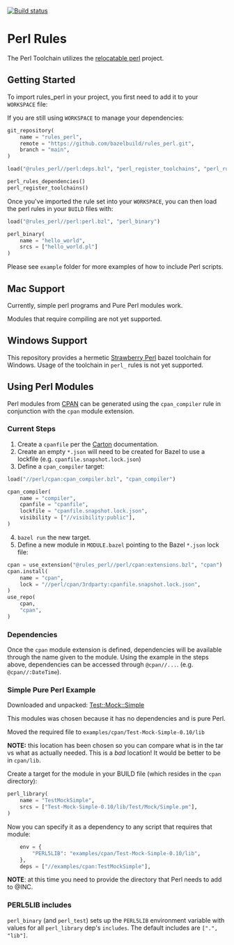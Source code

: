 [![Build status](https://badge.buildkite.com/2aaa805261d9267b26088e2763aa01f9ded00aaab18ed75c1e.svg)](https://buildkite.com/bazel/rules-perl-postsubmit)

# Perl Rules

The Perl Toolchain utilizes the [relocatable perl](https://github.com/skaji/relocatable-perl) project.

## Getting Started

To import rules_perl in your project, you first need to add it to your `WORKSPACE` file:


If you are still using `WORKSPACE` to manage your dependencies:

```python
git_repository(
    name = "rules_perl",
    remote = "https://github.com/bazelbuild/rules_perl.git",
    branch = "main",
)

load("@rules_perl//perl:deps.bzl", "perl_register_toolchains", "perl_rules_dependencies")

perl_rules_dependencies()
perl_register_toolchains()
```

Once you've imported the rule set into your `WORKSPACE`, you can then load the perl rules in your `BUILD` files with:

```python
load("@rules_perl//perl:perl.bzl", "perl_binary")

perl_binary(
    name = "hello_world",
    srcs = ["hello_world.pl"]
)
```

Please see `example` folder for more examples of how to include Perl scripts.

## Mac Support

Currently, simple perl programs and Pure Perl modules work.

Modules that require compiling are not yet supported.

## Windows Support

This repository provides a hermetic [Strawberry Perl](https://strawberryperl.com/) bazel toolchain for Windows. Usage of the toolchain in `perl_` rules is not yet supported.

## Using Perl Modules

Perl modules from [CPAN](https://www.cpan.org/) can be generated using the `cpan_compiler` rule in
conjunction with the `cpan` module extension.

### Current Steps

1. Create a `cpanfile` per the [Carton](https://metacpan.org/pod/Carton) documentation.
2. Create an empty `*.json` will need to be created for Bazel to use a lockfile (e.g. `cpanfile.snapshot.lock.json`)
3. Define a `cpan_compiler` target:

  ```python
  load("//perl/cpan:cpan_compiler.bzl", "cpan_compiler")

  cpan_compiler(
      name = "compiler",
      cpanfile = "cpanfile",
      lockfile = "cpanfile.snapshot.lock.json",
      visibility = ["//visibility:public"],
  )
  ```

4. `bazel run` the new target.
5. Define a new module in `MODULE.bazel` pointing to the Bazel `*.json` lock file:

  ```python
  cpan = use_extension("@rules_perl//perl/cpan:extensions.bzl", "cpan")
  cpan.install(
      name = "cpan",
      lock = "//perl/cpan/3rdparty:cpanfile.snapshot.lock.json",
  )
  use_repo(
      cpan,
      "cpan",
  )
  ```

### Dependencies

Once the `cpan` module extension is defined, dependencies will be available through the name given to the module.
Using the example in the steps above, dependencies can be accessed through `@cpan//...`. (e.g. `@cpan//:DateTime`).

### Simple Pure Perl Example

Downloaded and unpacked: [Test::Mock::Simple](https://metacpan.org/pod/Test::Mock::Simple)

This modules was chosen because it has no dependencies and is pure Perl.

Moved the required file to `examples/cpan/Test-Mock-Simple-0.10/lib`

**NOTE:** this location has been chosen so you can compare what is in the tar vs what as actually needed.  This is a *bad* location!  It would be better to be in `cpan/lib`.

Create a target for the module in your BUILD file (which resides in the `cpan` directory):

```python
perl_library(
    name = "TestMockSimple",
    srcs = ["Test-Mock-Simple-0.10/lib/Test/Mock/Simple.pm"],
)
```

Now you can specify it as a dependency to any script that requires that module:

```python
    env = {
        "PERL5LIB": "examples/cpan/Test-Mock-Simple-0.10/lib",
    },
    deps = ["//examples/cpan:TestMockSimple"],
```

**NOTE**: at this time you need to provide the directory that Perl needs to add to @INC.

### PERL5LIB includes

`perl_binary` (and `perl_test`) sets up the `PERL5LIB` environment variable with values for all `perl_library` dep's `includes`.
The default includes are `[".", "lib"]`.
